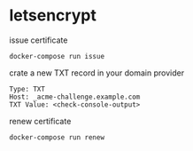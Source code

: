 # letsencrypt

issue certificate
```
docker-compose run issue
```

crate a new TXT record in your domain provider
```
Type: TXT
Host: _acme-challenge.example.com
TXT Value: <check-console-output>
```

renew certificate
```
docker-compose run renew
```
